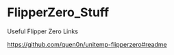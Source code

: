 # FlipperZero_Stuff

Useful Flipper Zero Links

https://github.com/quen0n/unitemp-flipperzero#readme
